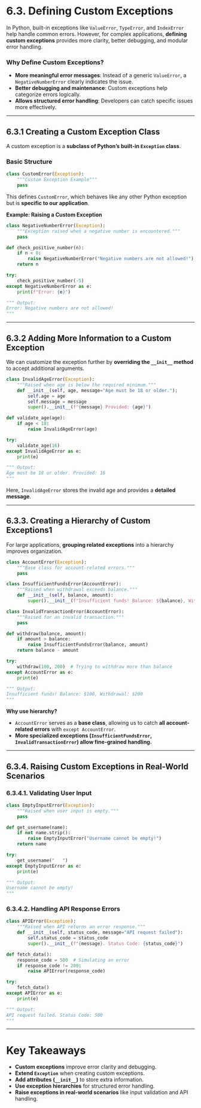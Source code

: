 # **6.3. Defining Custom Exceptions**   

In Python, built-in exceptions like `ValueError`, `TypeError`, and `IndexError` help handle common errors. However, for complex applications, **defining custom exceptions** provides more clarity, better debugging, and modular error handling.  


### Why Define Custom Exceptions?  

- **More meaningful error messages**: Instead of a generic `ValueError`, a `NegativeNumberError` clearly indicates the issue.  
- **Better debugging and maintenance**: Custom exceptions help categorize errors logically.  
- **Allows structured error handling**: Developers can catch specific issues more effectively.  

---

## 6.3.1 Creating a Custom Exception Class  

A custom exception is a **subclass of Python’s built-in `Exception` class**.  

### **Basic Structure**  
```python
class CustomError(Exception):
    """Custom Exception Example"""
    pass
```
This defines `CustomError`, which behaves like any other Python exception but is **specific to our application**.

**Example: Raising a Custom Exception**  
```python
class NegativeNumberError(Exception):
    """Exception raised when a negative number is encountered."""
    pass

def check_positive_number(n):
    if n < 0:
        raise NegativeNumberError("Negative numbers are not allowed!")
    return n

try:
    check_positive_number(-5)
except NegativeNumberError as e:
    print(f"Error: {e}")

""" Output:  
Error: Negative numbers are not allowed!
"""
```

---

## 6.3.2 Adding More Information to a Custom Exception  

We can customize the exception further by **overriding the `__init__` method** to accept additional arguments.  

```python
class InvalidAgeError(Exception):
    """Raised when age is below the required minimum."""
    def __init__(self, age, message="Age must be 18 or older."):
        self.age = age
        self.message = message
        super().__init__(f"{message} Provided: {age}")

def validate_age(age):
    if age < 18:
        raise InvalidAgeError(age)

try:
    validate_age(16)
except InvalidAgeError as e:
    print(e)

""" Output:  
Age must be 18 or older. Provided: 16
"""
```
Here, `InvalidAgeError` stores the invalid age and provides a **detailed message**.

---

## 6.3.3. Creating a Hierarchy of Custom Exceptions1  

For large applications, **grouping related exceptions** into a hierarchy improves organization.  

```python
class AccountError(Exception):
    """Base class for account-related errors."""
    pass

class InsufficientFundsError(AccountError):
    """Raised when withdrawal exceeds balance."""
    def __init__(self, balance, amount):
        super().__init__(f"Insufficient funds! Balance: ${balance}, Withdrawal: ${amount}")

class InvalidTransactionError(AccountError):
    """Raised for an invalid transaction."""
    pass

def withdraw(balance, amount):
    if amount > balance:
        raise InsufficientFundsError(balance, amount)
    return balance - amount

try:
    withdraw(100, 200)  # Trying to withdraw more than balance
except AccountError as e:
    print(e)

""" Output:  
Insufficient funds! Balance: $100, Withdrawal: $200
"""
```
**Why use hierarchy?**  
- `AccountError` serves as a **base class**, allowing us to catch **all account-related errors** with `except AccountError`.  
- **More specialized exceptions (`InsufficientFundsError`, `InvalidTransactionError`) allow fine-grained handling.**  

---

## 6.3.4. Raising Custom Exceptions in Real-World Scenarios  

### 6.3.4.1. Validating User Input  
```python
class EmptyInputError(Exception):
    """Raised when user input is empty."""
    pass

def get_username(name):
    if not name.strip():
        raise EmptyInputError("Username cannot be empty!")
    return name

try:
    get_username("   ")
except EmptyInputError as e:
    print(e)

""" Output:  
Username cannot be empty!
"""
```

### 6.3.4.2. Handling API Response Errors  
```python
class APIError(Exception):
    """Raised when API returns an error response."""
    def __init__(self, status_code, message="API request failed"):
        self.status_code = status_code
        super().__init__(f"{message}. Status Code: {status_code}")

def fetch_data():
    response_code = 500  # Simulating an error
    if response_code != 200:
        raise APIError(response_code)

try:
    fetch_data()
except APIError as e:
    print(e)

""" Output:  
API request failed. Status Code: 500
"""
```

---

# **Key Takeaways**
- **Custom exceptions** improve error clarity and debugging.  
- **Extend `Exception`** when creating custom exceptions.  
- **Add attributes (`__init__`)** to store extra information.  
- **Use exception hierarchies** for structured error handling.  
- **Raise exceptions in real-world scenarios** like input validation and API handling.  

